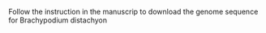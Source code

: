 Follow the instruction in the manuscrip to download the genome
sequence for Brachypodium distachyon

